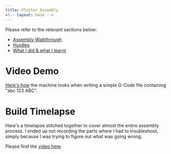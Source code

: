 ```yaml
---
title: Plotter Assembly
<!-- layout: base -->
---
```


Please refer to the relevant sections below:
- [Assembly Walkthrough](tutorial.md)
- [Hurdles](roadblocks.md)
- [What I did & what I learnt](reasoning.md)

# Video Demo

[Here's how](https://youtu.be/HApuH0hwS18) the machine looks when writing a simple G-Code file containing "abc 123 ABC".

# Build Timelapse
Here's a timelapse stitched together to cover almost the entire assembly process. I ended up not recording the parts where I had to troubleshoot, simply because I was trying to figure out what was going wrong.

Please find the [video here](https://youtu.be/O-tHqOsZ5go).
